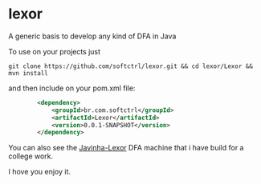 # lexor
A generic basis to develop any kind of DFA in Java

To use on your projects just

```shell
git clone https://github.com/softctrl/lexor.git && cd lexor/Lexor && mvn install
```

and then include on your pom.xml file:

```xml
		<dependency>
			<groupId>br.com.softctrl</groupId>
			<artifactId>Lexor</artifactId>
			<version>0.0.1-SNAPSHOT</version>
		</dependency>
```

You can also see the [Javinha-Lexor](https://github.com/softctrl/javinha-lexor) DFA machine that i have build for a college work.

I hove you enjoy it.
